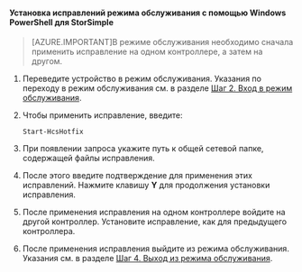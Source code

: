 <!--author=SharS last changed: 9/17/15-->

#### Установка исправлений режима обслуживания с помощью Windows PowerShell для StorSimple

> [AZURE.IMPORTANT]В режиме обслуживания необходимо сначала применить исправление на одном контроллере, а затем на другом.

1. Переведите устройство в режим обслуживания. Указания по переходу в режим обслуживания см. в разделе [Шаг 2. Вход в режим обслуживания](storsimple-update-device.md#step2).

2. Чтобы применить исправление, введите:

     `Start-HcsHotfix`

3. При появлении запроса укажите путь к общей сетевой папке, содержащей файлы исправления.

4. После этого введите подтверждение для применения этих исправлений. Нажмите клавишу **Y** для продолжения установки исправления.

5. После применения исправления на одном контроллере войдите на другой контроллер. Установите исправление, как для предыдущего контроллера.

6. После применения исправления выйдите из режима обслуживания. Указания см. в разделе [Шаг 4. Выход из режима обслуживания](storsimple-update-device.md#step4).

<!---HONumber=Oct15_HO3-->
